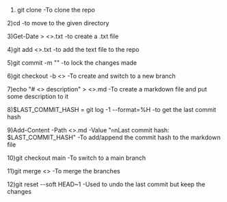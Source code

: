 1) git clone
-To clone the repo

2)cd <directory>
-to move to the given directory

3)Get-Date > <>.txt
-to create a .txt file

4)git add <>.txt
-to add the text file to the repo

5)git commit -m ""
-to lock the changes made

6)git checkout -b <>
-To create and switch to a new branch

7)echo "# <> description" > <>.md
-To create a markdown file and put some description to it

8)$LAST_COMMIT_HASH = git log -1 --format=%H
-to get the last commit hash

9)Add-Content -Path <>.md -Value "`n`nLast commit hash: $LAST_COMMIT_HASH"
-To add/append the commit hash to the markdown file

10)git checkout main
-To switch to a main branch

11)git merge <>
-To merge the branches

12)git reset --soft HEAD~1
-Used to undo the last commit but keep the changes

